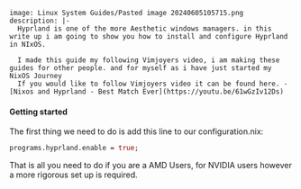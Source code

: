 
```avatar
image: Linux System Guides/Pasted image 20240605105715.png
description: |-
  Hyprland is one of the more Aesthetic windows managers. in this write up i am going to show you how to install and configure Hyprland in NIxOS. 

  I made this guide my following Vimjoyers video, i am making these guides for other people. and for myself as i have just started my NixOS Journey
  If you would like to follow Vimjoyers video it can be found here. - [Nixos and Hyprland - Best Match Ever](https://youtu.be/61wGzIv12Ds)
```

#### Getting started
The first thing we need to do is add this line to our configuration.nix: 
```nix
programs.hyprland.enable = true;
```

That is all you need to do if you are a AMD Users, for NVIDIA users however a more rigorous set up is required. 
